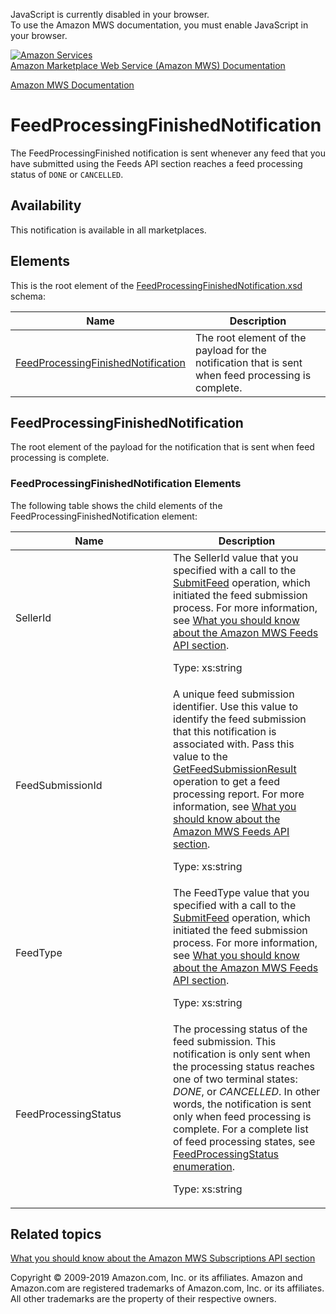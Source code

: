 <div id="MWSDX_noscript">

JavaScript is currently disabled in your browser.  
To use the Amazon MWS documentation, you must enable JavaScript in your
browser.

</div>

<div id="MWSDX_divtop">

[![Amazon
Services](https://images-na.ssl-images-amazon.com/images/G/08/mwsportal/fr_FR/amazonservices.gif
"Amazon Services")](http://services.amazon.fr)  
<span id="MWSDX_titlebar">[Amazon Marketplace Web Service (Amazon MWS)
Documentation](https://developer.amazonservices.fr/gp/mws/docs.html)</span>

</div>

<div id="MWSDX_divbottom">

<div id="MWSDX_divleft">

<div id="MWSDX_toc">

</div>

</div>

<div id="MWSDX_divright">

<div id="MWSDX_content">

<span id="MWSDX_breadcrumbs">[Amazon MWS
Documentation](https://developer.amazonservices.fr/gp/mws/docs.html)</span>

<div id="Notifications_FeedProcessingFinishedNotification" class="nested0">

# FeedProcessingFinishedNotification

<div class="body">

<span class="ph">The
<span class="keyword parmname">FeedProcessingFinished</span>
notification is sent whenever any feed that you have submitted using the
<span class="ph">Feeds API section</span> reaches a feed processing
status of `DONE` or `CANCELLED`.</span>

<div class="section">

## Availability

This notification is available in all marketplaces.

</div>

<div class="section">

## Elements

This is the root element of the
[FeedProcessingFinishedNotification.xsd](https://m.media-amazon.com/images/G/01/mwsportal/doc/en_US/subscriptions/FeedProcessingFinishedNotification.xsd)
schema:

<div class="tablenoborder">

| Name                                                                                                                                                                            | Description                                                                                                                 |
| ------------------------------------------------------------------------------------------------------------------------------------------------------------------------------- | --------------------------------------------------------------------------------------------------------------------------- |
| [FeedProcessingFinishedNotification](#FeedProcessingFinishedNotification "The root element of the payload for the notification that is sent when feed processing is complete.") | <span class="ph">The root element of the payload for the notification that is sent when feed processing is complete.</span> |

</div>

</div>

</div>

<div id="FeedProcessingFinishedNotification" class="topic nested1">

## FeedProcessingFinishedNotification

<div class="body">

<span class="ph">The root element of the payload for the notification
that is sent when feed processing is complete.</span>

<div class="section">

### FeedProcessingFinishedNotification Elements

The following table shows the child elements of the
<span class="keyword parmname">FeedProcessingFinishedNotification</span>
element:

<div class="tablenoborder">

<table>
<colgroup>
<col style="width: 50%" />
<col style="width: 50%" />
</colgroup>
<thead>
<tr class="header">
<th>Name</th>
<th>Description</th>
</tr>
</thead>
<tbody>
<tr class="odd">
<td><span class="keyword parmname">SellerId</span></td>
<td>The <span class="keyword parmname">SellerId</span> value that you specified with a call to the <a href="../feeds/Feeds_SubmitFeed.md" class="xref">SubmitFeed</a> operation, which initiated the feed submission process. For more information, see <a href="../feeds/Feeds_Overview.md" class="xref">What you should know about the Amazon MWS Feeds API section</a>.
<p><span class="ph">Type: xs:string</span></p></td>
</tr>
<tr class="even">
<td><span class="keyword parmname">FeedSubmissionId</span></td>
<td><span class="ph">A unique feed submission identifier.</span> Use this value to identify the feed submission that this notification is associated with. Pass this value to the <a href="../feeds/Feeds_GetFeedSubmissionResult.md" class="xref">GetFeedSubmissionResult</a> operation to get a feed processing report. For more information, see <a href="../feeds/Feeds_Overview.md" class="xref">What you should know about the Amazon MWS Feeds API section</a>.
<p><span class="ph">Type: xs:string</span></p></td>
</tr>
<tr class="odd">
<td><span class="keyword parmname">FeedType</span></td>
<td>The <span class="keyword parmname">FeedType</span> value that you specified with a call to the <a href="../feeds/Feeds_SubmitFeed.md" class="xref">SubmitFeed</a> operation, which initiated the feed submission process. For more information, see <a href="../feeds/Feeds_Overview.md" class="xref">What you should know about the Amazon MWS Feeds API section</a>.
<p><span class="ph">Type: xs:string</span></p></td>
</tr>
<tr class="even">
<td><span class="keyword parmname">FeedProcessingStatus</span></td>
<td>The processing status of the feed submission. This notification is only sent when the processing status reaches one of two terminal states: <var class="keyword varname">DONE</var>, or <var class="keyword varname">CANCELLED</var>. In other words, the notification is sent only when feed processing is complete. For a complete list of feed processing states, see <a href="../feeds/Feeds_FeedProcessingStatus.md" class="xref">FeedProcessingStatus enumeration</a>.
<p><span class="ph">Type: xs:string</span></p></td>
</tr>
</tbody>
</table>

</div>

</div>

</div>

</div>

<div id="RelatedTopics" class="topic nested1">

## Related topics

<div class="body">

[What you should know about the Amazon MWS Subscriptions API
section](../subscriptions/Subscriptions_Overview.md)

</div>

</div>

</div>

<div id="MWSDX_footer">

Copyright © 2009-2019 Amazon.com, Inc. or its affiliates. Amazon and
Amazon.com are registered trademarks of Amazon.com, Inc. or its
affiliates. All other trademarks are the property of their respective
owners.

</div>

</div>

</div>

<div style="clear: both;">

</div>

</div>

